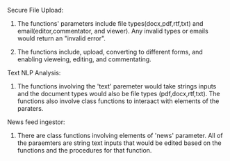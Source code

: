 Secure File Upload:

1. The functions' parameters include file types(docx,pdf,rtf,txt) and email(editor,commentator, and viewer). Any invalid types or
 emails would return an "invalid error".
 
2. The functions include, upload, converting to different forms, and enabling vieweing, editing, and commentating.

Text NLP Analysis:

1. The functions involving the 'text' paremeter would take strings inputs and the document types would also be file types (pdf,docx,rtf,txt).
The functions also involve class functions to interaact with elements of the paraters.

News feed ingestor:

1. There are class functions involving elements of 'news' parameter. All of the paraemters are string text inputs that would be edited based on the functions and the procedures for that function.
